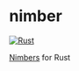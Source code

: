# nimber

[![Rust](https://github.com/nikgaevoy/nimber/actions/workflows/rust.yml/badge.svg)](https://github.com/nikgaevoy/nimber/actions/workflows/rust.yml)

[Nimbers](https://en.wikipedia.org/wiki/Nimber) for Rust
